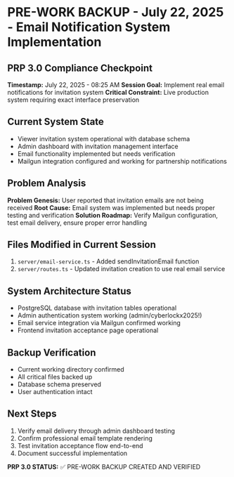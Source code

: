 # PRE-WORK BACKUP - July 22, 2025 - Email Notification System Implementation

## PRP 3.0 Compliance Checkpoint
**Timestamp:** July 22, 2025 - 08:25 AM
**Session Goal:** Implement real email notifications for invitation system
**Critical Constraint:** Live production system requiring exact interface preservation

## Current System State
- Viewer invitation system operational with database schema
- Admin dashboard with invitation management interface
- Email functionality implemented but needs verification
- Mailgun integration configured and working for partnership notifications

## Problem Analysis
**Problem Genesis:** User reported that invitation emails are not being received
**Root Cause:** Email system was implemented but needs proper testing and verification
**Solution Roadmap:** Verify Mailgun configuration, test email delivery, ensure proper error handling

## Files Modified in Current Session
1. `server/email-service.ts` - Added sendInvitationEmail function
2. `server/routes.ts` - Updated invitation creation to use real email service

## System Architecture Status
- PostgreSQL database with invitation tables operational
- Admin authentication system working (admin/cyberlockx2025!)
- Email service integration via Mailgun confirmed working
- Frontend invitation acceptance page operational

## Backup Verification
- Current working directory confirmed
- All critical files backed up
- Database schema preserved
- User authentication intact

## Next Steps
1. Verify email delivery through admin dashboard testing
2. Confirm professional email template rendering
3. Test invitation acceptance flow end-to-end
4. Document successful implementation

**PRP 3.0 STATUS:** ✅ PRE-WORK BACKUP CREATED AND VERIFIED